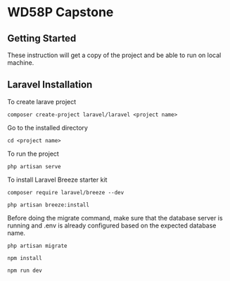 # WD58P Capstone

## Getting Started

These instruction will get a copy of the project and be able to run on local machine.

## Laravel Installation

To create larave project
```
composer create-project laravel/laravel <project name>
```

Go to the installed directory

```
cd <project name>
```

To run the project

```
php artisan serve
```

To install Laravel Breeze starter kit

```
composer require laravel/breeze --dev

php artisan breeze:install
```

Before doing the migrate command, make sure that the database server is running and .env is already configured based on the expected database name.

```
php artisan migrate

npm install

npm run dev
```

